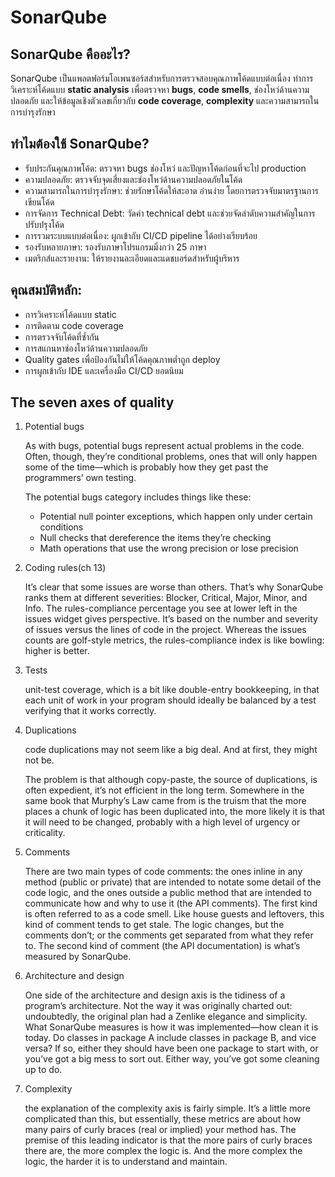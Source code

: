 # SonarQube

## SonarQube คืออะไร?

SonarQube เป็นแพลตฟอร์มโอเพนซอร์สสำหรับการตรวจสอบคุณภาพโค้ดแบบต่อเนื่อง ทำการวิเคราะห์โค้ดแบบ **static analysis** เพื่อตรวจหา **bugs**, **code smells**, ช่องโหว่ด้านความปลอดภัย และให้ข้อมูลเชิงตัวเลขเกี่ยวกับ **code coverage**, **complexity** และความสามารถในการบำรุงรักษา

## ทำไมต้องใช้ SonarQube?

- รับประกันคุณภาพโค้ด: ตรวจหา bugs ช่องโหว่ และปัญหาโค้ดก่อนที่จะไป production
- ความปลอดภัย: ตรวจจับจุดเสี่ยงและช่องโหว่ด้านความปลอดภัยในโค้ด
- ความสามารถในการบำรุงรักษา: ช่วยรักษาโค้ดให้สะอาด อ่านง่าย โดยการตรวจจับมาตรฐานการเขียนโค้ด
- การจัดการ Technical Debt: วัดค่า technical debt และช่วยจัดลำดับความสำคัญในการปรับปรุงโค้ด
- การรวมระบบแบบต่อเนื่อง: ผูกเข้ากับ CI/CD pipeline ได้อย่างเรียบร้อย
- รองรับหลายภาษา: รองรับภาษาโปรแกรมมิ่งกว่า 25 ภาษา
- เมตริกส์และรายงาน: ให้รายงานละเอียดและแดชบอร์ดสำหรับผู้บริหาร

## คุณสมบัติหลัก:

- การวิเคราะห์โค้ดแบบ static
- การติดตาม code coverage
- การตรวจจับโค้ดที่ซ้ำกัน
- การสแกนหาช่องโหว่ด้านความปลอดภัย
- Quality gates เพื่อป้องกันไม่ให้โค้ดคุณภาพต่ำถูก deploy
- การผูกเข้ากับ IDE และเครื่องมือ CI/CD ยอดนิยม

## The seven axes of quality

1. Potential bugs

   As with bugs, potential bugs represent actual problems in the code. Often, though, they’re conditional problems, ones that will only happen some of the time—which is probably how they get past the programmers’ own testing.

   The potential bugs category includes things like these:

   - Potential null pointer exceptions, which happen only under certain conditions
   - Null checks that dereference the items they’re checking
   - Math operations that use the wrong precision or lose precision

2. Coding rules(ch 13)

   It’s clear that some issues are worse than others. That’s why SonarQube ranks them at different severities: Blocker, Critical, Major, Minor, and Info. The rules-compliance percentage you see at lower left in the issues widget gives perspective. It’s based on the number and severity of issues versus the lines of code in the project. Whereas the issues counts are golf-style metrics, the rules-compliance index is like bowling: higher is better.

3. Tests

   unit-test coverage, which is a bit like double-entry bookkeeping, in that each unit of work in your program should ideally be balanced by a test verifying that it works correctly.

4. Duplications

   code duplications may not seem like a big deal. And at first, they might not be.

   The problem is that although copy-paste, the source of duplications, is often expedient, it’s not efficient in the long term. Somewhere in the same book that Murphy’s Law came from is the truism that the more places a chunk of logic has been duplicated into, the more likely it is that it will need to be changed, probably with a high level of urgency or criticality.

5. Comments

   There are two main types of code comments: the ones inline in any method (public or private) that are intended to notate some detail of the code logic, and the ones outside a public method that are intended to communicate how and why to use it (the API comments). The first kind is often referred to as a code smell. Like house guests and leftovers, this kind of comment tends to get stale. The logic changes, but the comments don’t; or the comments get separated from what they refer to. The second kind of comment (the API documentation) is what’s measured by SonarQube.

6. Architecture and design

   One side of the architecture and design axis is the tidiness of a program’s architecture. Not the way it was originally charted out: undoubtedly, the original plan had a Zenlike elegance and simplicity. What SonarQube measures is how it was implemented—how clean it is today. Do classes in package A include classes in package B, and vice versa? If so, either they should have been one package to start with, or you’ve got a big mess to sort out. Either way, you’ve got some cleaning up to do.

7. Complexity

   the explanation of the complexity axis is fairly simple. It’s a little more complicated than this, but essentially, these metrics are about how many pairs of curly braces (real or implied) your method has. The premise of this leading indicator is that the more pairs of curly braces there are, the more complex the logic is. And the more complex the logic, the harder it is to understand and maintain.
